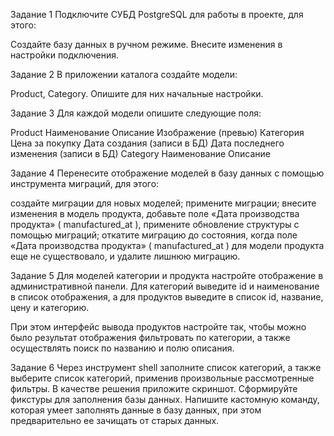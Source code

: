 Задание 1
Подключите СУБД PostgreSQL для работы в проекте, для этого:

Создайте базу данных в ручном режиме.
Внесите изменения в настройки подключения.

Задание 2
В приложении каталога создайте модели:

Product,
Category.
Опишите для них начальные настройки.

Задание 3
Для каждой модели опишите следующие поля:

Product
Наименование
Описание
Изображение (превью)
Категория
Цена за покупку
Дата создания (записи в БД)
Дата последнего изменения (записи в БД)
Category
Наименование
Описание

Задание 4
Перенесите отображение моделей в базу данных с помощью инструмента миграций, для этого:

создайте миграции для новых моделей;
примените миграции;
внесите изменения в модель продукта, добавьте поле «Дата производства продукта» (
manufactured_at
), примените обновление структуры с помощью миграций;
откатите миграцию до состояния, когда поле «Дата производства продукта» (
manufactured_at
) для модели продукта еще не существовало, и удалите лишнюю миграцию.

Задание 5
Для моделей категории и продукта настройте отображение в административной панели. Для категорий выведите id и наименование в список отображения, а для продуктов выведите в список id, название, цену и категорию.

При этом интерфейс вывода продуктов настройте так, чтобы можно было результат отображения фильтровать по категории, а также осуществлять поиск по названию и полю описания.

Задание 6
Через инструмент shell заполните список категорий, а также выберите список категорий, применив произвольные рассмотренные фильтры. В качестве решения приложите скриншот.
Сформируйте фикстуры для заполнения базы данных.
Напишите кастомную команду, которая умеет заполнять данные в базу данных, при этом предварительно ее зачищать от старых данных.


